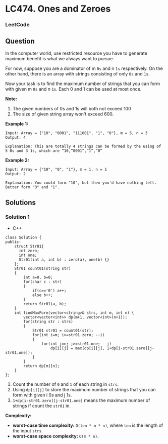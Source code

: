 # LC474. Ones and Zeroes

### LeetCode

## Question

In the computer world, use restricted resource you have to generate maximum benefit is what we always want to pursue.

For now, suppose you are a dominator of m `0s` and n `1s` respectively. On the other hand, there is an array with strings consisting of only `0s` and `1s`.

Now your task is to find the maximum number of strings that you can form with given m `0s` and n `1s`. Each 0 and 1 can be used at most once.

**Note:**

1.	The given numbers of 0s and 1s will both not exceed 100
2.	The size of given string array won't exceed 600.

**Example 1:**
```
Input: Array = {"10", "0001", "111001", "1", "0"}, m = 5, n = 3
Output: 4

Explanation: This are totally 4 strings can be formed by the using of 5 0s and 3 1s, which are “10,”0001”,”1”,”0”
```

**Example 2:**

```
Input: Array = {"10", "0", "1"}, m = 1, n = 1
Output: 2

Explanation: You could form "10", but then you'd have nothing left. Better form "0" and "1".
```

## Solutions

### Solution 1

* C++
```
class Solution {
public:
    struct Str01{
      int zero;
      int one;
      Str01(int a, int b) : zero(a), one(b) {}
    };
    Str01 count01(string str)
    {
        int a=0, b=0;
        for(char c : str)
        {
            if(c=='0') a++;
            else b++;
        }
        return Str01(a, b);
    }
    int findMaxForm(vector<string>& strs, int m, int n) {
        vector<vector<int>> dp(m+1, vector<int>(n+1));
        for(string str : strs)
        {
            Str01 str01 = count01(str);
            for(int i=m; i>=str01.zero; --i)
            {
                for(int j=n; j>=str01.one; --j)
                    dp[i][j] = max(dp[i][j], 1+dp[i-str01.zero][j-str01.one]);
            }
        }
        return dp[m][n];
    }
};
```

1. Count the number of `0` and `1` of each string in `strs`.
2. Using `dp[i][j]` to store the maximum number of strings that you can form with given i 0s and j 1s.
3. `1+dp[i-str01.zero][j-str01.one]` means the maximum number of strings if count the `str01` in. 

**Complexity:**

* **worst-case time complexity:** `O(len * m * n)`, where `len` is the length of the input `strs`.
* **worst-case space complexity:** `O(m * n)`.
